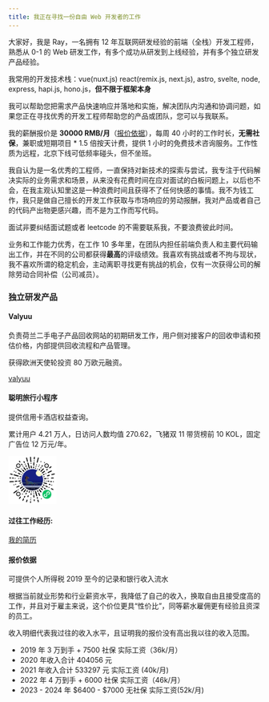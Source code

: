 ```yaml
---
title: 我正在寻找一份自由 Web 开发者的工作
---
```


大家好，我是 Ray，一名拥有 12 年互联网研发经验的前端（全栈）开发工程师，熟悉从 0-1 的 Web 研发工作，有多个成功从研发到上线经验，并有多个独立研发产品经验。

我常用的开发技术栈：vue(nuxt.js) react(remix.js, next.js), astro, svelte, node, express, hapi.js, hono.js，**但不限于框架本身**

我可以帮助您把需求产品快速响应并落地和实施，解决团队内沟通和协调问题，如果您正在寻找优秀的开发工程师帮助您的产品或团队，您可以与我联系。

我的薪酬报价是 **30000 RMB/月**（[报价依据](#报价依据)），每周 40 小时的工作时长，**无需社保**，兼职或短期项目 \* 1.5 倍按天计费，提供 1 小时的免费技术咨询服务。工作性质为远程，北京下线可低频率碰头，但不坐班。

我自认为是一名优秀的工程师，一直保持对新技术的探索与尝试，我专注于代码解决实际的业务需求和场景，从来没有花费时间在应对面试的白板问题上，以后也不会，在我主观认知里这是一种浪费时间且获得不了任何快感的事情。我不为钱工作，我只是做自己擅长的开发工作获取与市场响应的劳动报酬，我对产品或者自己的代码产出物更感兴趣，而不是为工作而写代码。

面试非要纠结面试题或者 leetcode 的不需要联系我，不要浪费彼此时间。

业务和工作能力优秀，在工作 10 多年里，在团队内担任前端负责人和主要代码输出工作，并在不同的公司都获得**最高**的评级绩效。我喜欢有挑战或者不拘与现状，我不喜欢所谓的稳定机会，主动离职寻找更有挑战的机会，仅有一次获得公司的解除劳动合同补偿（公司减员）。

### 独立研发产品

#### Valyuu

负责荷兰二手电子产品回收网站的初期研发工作，用户侧对接客户的回收申请和预估价格，内部提供回收流程和产品管理。

获得欧洲天使轮投资 80 万欧元融资。

[valyuu](https://valyuu.com/)

#### 聪明旅行小程序

提供信用卡酒店权益查询。

累计用户 4.21 万人，日访问人数均值 270.62，飞猪双 11 带货榜前 10 KOL，固定广告位 12 万元/年。

<img src="./smartrip.png" alt="体验小程序" width="96" />

#### 过往工作经历:

[我的简历](/resume.html)

#### 报价依据

可提供个人所得税 2019 至今的记录和银行收入流水

根据当前就业形势和行业薪资水平，我降低了自己的收入，换取自由且接受度高的工作，并且对于雇主来说，这个价位更具“性价比”，同等薪水雇佣更有经验且资深的员工。

收入明细代表我过往的收入水平，且证明我的报价没有高出我以往的收入范围。

- 2019 年 3 万到手 + 7500 社保 实际工资（36k/月）
- 2020 年收入合计 404056 元
- 2021 年收入合计 533297 元 实际工资 (40k/月)
- 2022 年 4 万到手 + 6000 社保 实际工资（46k/月）
- 2023 - 2024 年 $6400 - $7000 无社保 实际工资(52k/月)
